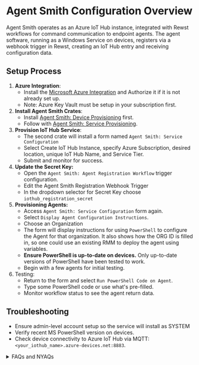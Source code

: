 # Agent Smith Configuration Overview

Agent Smith operates as an Azure IoT Hub instance, integrated with Rewst workflows for command communication to endpoint agents. The agent software, running as a Windows Service on devices, registers via a webhook trigger in Rewst, creating an IoT Hub entry and receiving configuration data.

## Setup Process

1. **Azure Integration**:
   * Install the [Microsoft Azure Integration](../../documentation/integrations/cloud/microsoft-azure/microsoft-azure-integration-setup.md) and Authorize it if it is not already set up.
   * Note: Azure Key Vault must be setup in your subscription first.
2. **Install Agent Smith Crates**:
   * Install [Agent Smith: Device Provisioning](https://app.rewst.io/marketplace/crates/018c3c3f-bc76-7e33-ae40-d5f185085ef5) first.
   * Follow with [Agent Smith: Service Provisioning](https://app.rewst.io/marketplace/crates/018c3c33-0863-77ab-83d3-a2a1c75f119a).
3. **Provision IoT Hub Service**:
   * The second crate will install a form named `Agent Smith: Service Configuration`
   * Select Create IoT Hub Instance, specify Azure Subscription, desired location, unique IoT Hub Name, and Service Tier.
   * Submit and monitor for success.
4. **Update the Secret Key:**
   * Open the `Agent Smith: Agent Registration Workflow` trigger configuration.
   * Edit the Agent Smith Registration Webhook Trigger
   * In the dropdown selector for Secret Key choose `iothub_registration_secret`
5. **Provisioning Agents:**
   * Access `Agent Smith: Service Configuration` form again.
   * Select `Display Agent Configuration Instructions`.
   * Choose an Organization
   * The form will display instructions for using `PowerShell` to configure the Agent for that organization. It also shows how the ORG ID is filled in, so one could use an existing RMM to deploy the agent using variables.
   * **Ensure PowerShell is up-to-date on devices.** Only up-to-date versions of PowerShell have been tested to work.
   * Begin with a few agents for initial testing.
6. Testing:
   * Return to the form and select `Run PowerShell Code on Agent`.
   * Type some PowerShell code or use what's pre-filled.
   * Monitor workflow status to see the agent return data.

## Troubleshooting

* Ensure admin-level account setup so the service will install as SYSTEM
* Verify recent MS PowerShell version on devices.
* Check device connectivity to Azure IoT Hub via MQTT: `<your_iothub_name>.azure-devices.net:8883`.

<details>

<summary>FAQs and NYAQs</summary>

* **Can I customize Agent Smith?**
  * Yes, you're free to [fork and modify it](https://github.com/RewstApp/rewst\_remote\_agent).

<!---->

* **Will new features be added?**
  * Focus is on simplicity. Essential features missed initially might be considered.

<!---->

* **Support for older operating systems?**
  * No, support for outdated OS is not available.

<!---->

* **MacOS and Linux support?**
  * Planned for the near future.

</details>

